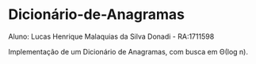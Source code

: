 # Dicionário-de-Anagramas

Aluno: Lucas Henrique Malaquias da Silva Donadi - RA:1711598 

Implementação de um Dicionário de Anagramas, com busca em Θ(log n).

